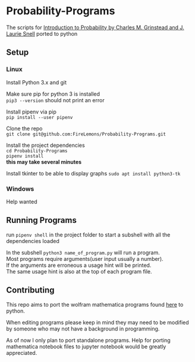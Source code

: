 # Probability-Programs
The scripts for [Introduction to Probability by Charles M. Grinstead and J. Laurie Snell](http://www.dartmouth.edu/~chance/teaching_aids/books_articles/probability_book/book.html) ported to python  
  
## Setup
### Linux
Install Python 3.x and git  
  
Make sure pip for python 3 is installed  
`pip3 --version` should not print an error  
  
Install pipenv via pip  
`pip install --user pipenv`  

Clone the repo  
`git clone git@github.com:FireLemons/Probability-Programs.git`  
  
Install the project dependencies  
`cd Probability-Programs`  
`pipenv install`  
**this may take several minutes**

Install tkinter to be able to display graphs
`sudo apt install python3-tk`

### Windows  
Help wanted  
  
## Running Programs  
run `pipenv shell` in the project folder to start a subshell with all the dependencies loaded  
  
In the subshell `python3 name_of_program.py` will run a program.  
Most programs require arguments(user input usually a number).  
If the arguments are erroneous a usage hint will be printed.  
The same usage hint is also at the top of each program file.

## Contributing  
This repo aims to port the wolfram mathematica programs found [here](http://www.dartmouth.edu/~chance/teaching_aids/books_articles/probability_book/BookAlgorithms.html) to python.  
  
When editing programs please keep in mind they may need to be modified by someone who may not have a background in programming.  
  
As of now I only plan to port standalone programs. Help for porting mathematica notebook files to jupyter notebook would be greatly appreciated.
